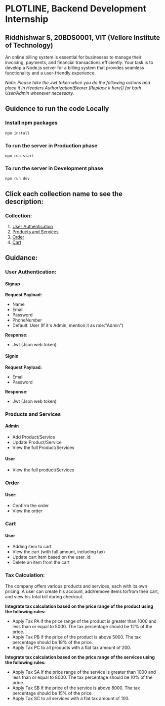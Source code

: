 # PLOTLINE, Backend Development Internship
## Riddhishwar S, 20BDS0001, VIT (Vellore Institute of Technology)


An online billing system is essential for businesses to manage their invoicing, payments, and financial transactions efficiently. Your task is to develop a Node.js server for a billing system that provides seamless functionality and a user-friendly experience.

*Note: Please take the Jwt token when you do the following actions and place it in Headers Authorization(Bearer [Replace it here]) for both User/Admin whenever necessary.*

## Guidence to run the code Locally
### Install npm packages
```
npm install
```
### To run the server in Production phase
```
npm run start
```
### To run the server in Development phase
```
npm run dev
```
## Click each collection name to see the description:

### Collection:
1. [User Authentication](#user-authentication)
2. [Products and Services](#products-and-services)
3. [Order](#order)
4. [Cart](#cart)

## Guidance:

### User Authentication:
#### Signup
**Request Payload:**
- Name
- Email
- Password
- PhoneNumber
- Default: User (If it's Admin, mention it as role:"Admin")

**Response:**
- Jwt (Json web token)

#### Signin
**Request Payload:**
- Email
- Password

**Response:**
- Jwt (Json web token)

### Products and Services

#### Admin
- Add Product/Service
- Update Product/Service
- View the full Product/Services

#### User
- View the full product/Services

### Order
#### User:
- Confirm the order
- View the order

### Cart
#### User
- Adding item to cart
- View the cart (with full amount, including tax)
- Update cart item based on the user_id
- Delete an item from the cart

### Tax Calculation:
The company offers various products and services, each with its own pricing. A user can create his account, add/remove items to/from their cart, and view his total bill during checkout.

**Integrate tax calculation based on the price range of the product using the following rules:**
- Apply Tax PA if the price range of the product is greater than 1000 and less than or equal to 5000. The tax percentage should be 12% of the price.
- Apply Tax PB if the price of the product is above 5000. The tax percentage should be 18% of the price.
- Apply Tax PC to all products with a flat tax amount of 200.

**Integrate tax calculation based on the price range of the services using the following rules:**
- Apply Tax SA if the price range of the service is greater than 1000 and less than or equal to 8000. The tax percentage should be 10% of the price.
- Apply Tax SB if the price of the service is above 8000. The tax percentage should be 15% of the price.
- Apply Tax SC to all services with a flat tax amount of 100.
